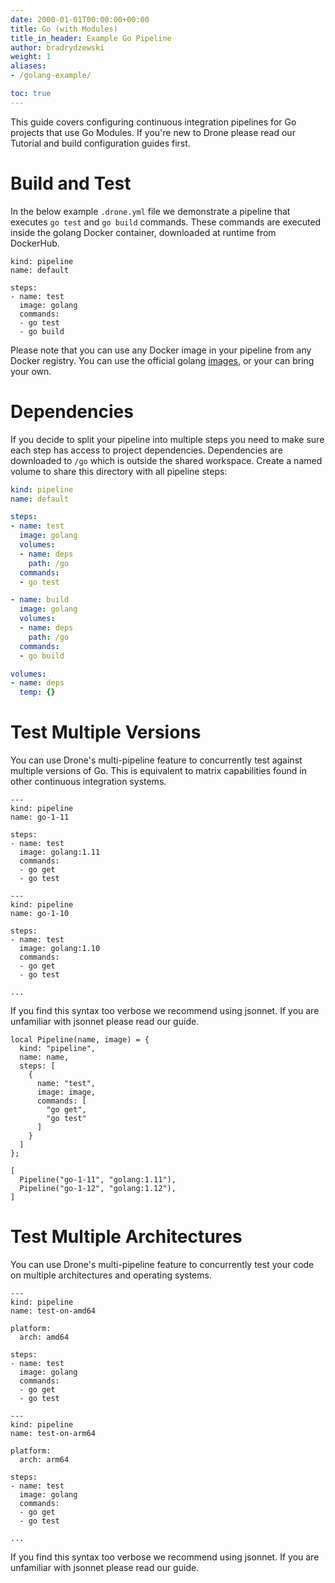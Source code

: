 ```yaml
---
date: 2000-01-01T00:00:00+00:00
title: Go (with Modules)
title_in_header: Example Go Pipeline
author: bradrydzewski
weight: 1
aliases:
- /golang-example/

toc: true
---
```


This guide covers configuring continuous integration pipelines for Go projects that use Go Modules. If you're new to Drone please read our Tutorial and build configuration guides first.

# Build and Test

In the below example `.drone.yml` file we demonstrate a pipeline that executes `go test` and `go build` commands. These commands are executed inside the golang Docker container, downloaded at runtime from DockerHub. 

```
kind: pipeline
name: default

steps:
- name: test
  image: golang
  commands:
  - go test
  - go build
```

Please note that you can use any Docker image in your pipeline from any Docker registry. You can use the official golang [images](https://hub.docker.com/r/_/golang/), or your can bring your own.

# Dependencies

If you decide to split your pipeline into multiple steps you need to make sure each step has access to project dependencies. Dependencies are downloaded to `/go` which is outside the shared workspace. Create a named volume to share this directory with all pipeline steps:

```yaml {linenos=table, hl_lines=["7-9", "15-17", "21-23"]}
kind: pipeline
name: default

steps:
- name: test
  image: golang
  volumes:
  - name: deps
    path: /go
  commands:
  - go test

- name: build
  image: golang
  volumes:
  - name: deps
    path: /go
  commands:
  - go build

volumes:
- name: deps
  temp: {}
```

# Test Multiple Versions

You can use Drone's multi-pipeline feature to concurrently test against multiple versions of Go. This is equivalent to matrix capabilities found in other continuous integration systems.

```
---
kind: pipeline
name: go-1-11

steps:
- name: test
  image: golang:1.11
  commands:
  - go get
  - go test

---
kind: pipeline
name: go-1-10

steps:
- name: test
  image: golang:1.10
  commands:
  - go get
  - go test

...
```

If you find this syntax too verbose we recommend using jsonnet. If you are unfamiliar with jsonnet please read our guide.

```
local Pipeline(name, image) = {
  kind: "pipeline",
  name: name,
  steps: [
    {
      name: "test",
      image: image,
      commands: [
        "go get",
        "go test"
      ]
    }
  ]
};

[
  Pipeline("go-1-11", "golang:1.11"),
  Pipeline("go-1-12", "golang:1.12"),
]
```

# Test Multiple Architectures

You can use Drone's multi-pipeline feature to concurrently test your code on multiple architectures and operating systems.

```
---
kind: pipeline
name: test-on-amd64

platform:
  arch: amd64

steps:
- name: test
  image: golang
  commands:
  - go get
  - go test

---
kind: pipeline
name: test-on-arm64

platform:
  arch: arm64

steps:
- name: test
  image: golang
  commands:
  - go get
  - go test

...
```

If you find this syntax too verbose we recommend using jsonnet. If you are unfamiliar with jsonnet please read our guide.
